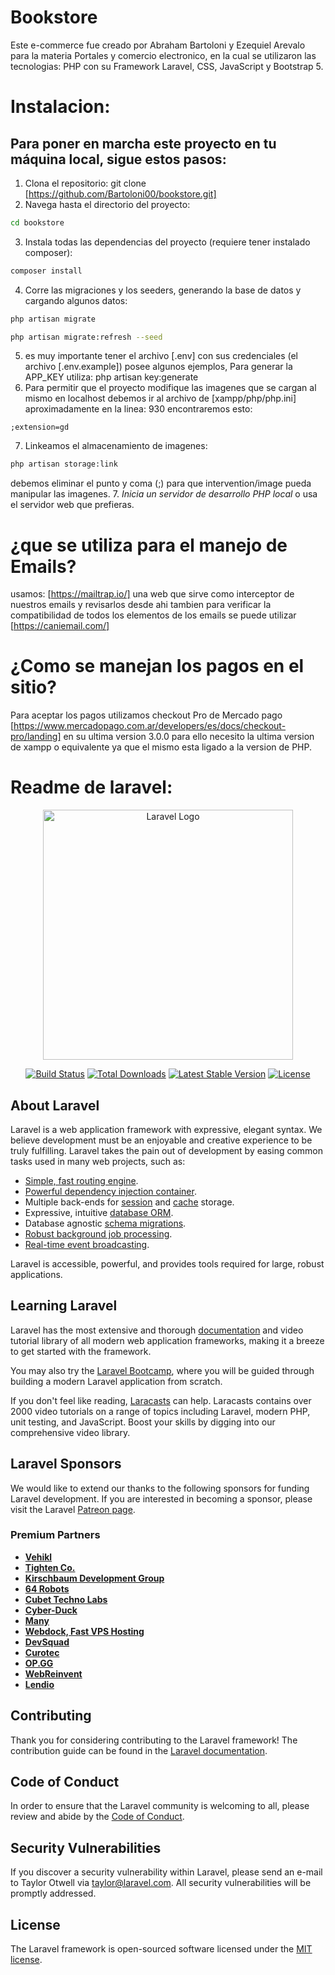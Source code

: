 # Bookstore
Este e-commerce fue creado por Abraham Bartoloni y Ezequiel Arevalo para la materia Portales y comercio electronico, en la cual se utilizaron las tecnologias: PHP con su Framework Laravel, CSS, JavaScript y Bootstrap 5.
# Instalacion:
## Para poner en marcha este proyecto en tu máquina local, sigue estos pasos:
1. Clona el repositorio: git clone [https://github.com/Bartoloni00/bookstore.git]
2. Navega hasta el directorio del proyecto: 
``` Bash
cd bookstore
``` 
3. Instala todas las dependencias del proyecto (requiere tener instalado composer): 
``` Bash
composer install
```
4. Corre las migraciones y los seeders, generando la base de datos y cargando algunos datos: 
``` Bash
php artisan migrate
```
``` Bash
php artisan migrate:refresh --seed
```
5. es muy importante tener el archivo [.env] con sus credenciales (el archivo [.env.example]) posee algunos ejemplos, Para generar la APP_KEY utiliza: php artisan key:generate
6. Para permitir que el proyecto modifique las imagenes que se cargan al mismo en localhost debemos ir al archivo de [xampp/php/php.ini] aproximadamente en la linea: 930 encontraremos esto:
```
;extension=gd
```
7. Linkeamos el almacenamiento de imagenes:
``` Bash
php artisan storage:link
```
debemos eliminar el punto y coma (;) para que intervention/image pueda manipular las imagenes.
7. _Inicia un servidor de desarrollo PHP local_ o usa el servidor web que prefieras.

# ¿que se utiliza para el manejo de Emails?
usamos: [https://mailtrap.io/] una web que sirve como interceptor de nuestros emails y revisarlos desde ahi
tambien para verificar la compatibilidad de todos los elementos de los emails se puede utilizar [https://caniemail.com/]

# ¿Como se manejan los pagos en el sitio?
Para aceptar los pagos utilizamos checkout Pro de Mercado pago [https://www.mercadopago.com.ar/developers/es/docs/checkout-pro/landing] en su ultima version 3.0.0 para ello necesito la ultima version de xampp o equivalente ya que el mismo esta ligado a la version de PHP.


# Readme de laravel:
<p align="center"><a href="https://laravel.com" target="_blank"><img src="https://raw.githubusercontent.com/laravel/art/master/logo-lockup/5%20SVG/2%20CMYK/1%20Full%20Color/laravel-logolockup-cmyk-red.svg" width="400" alt="Laravel Logo"></a></p>

<p align="center">
<a href="https://github.com/laravel/framework/actions"><img src="https://github.com/laravel/framework/workflows/tests/badge.svg" alt="Build Status"></a>
<a href="https://packagist.org/packages/laravel/framework"><img src="https://img.shields.io/packagist/dt/laravel/framework" alt="Total Downloads"></a>
<a href="https://packagist.org/packages/laravel/framework"><img src="https://img.shields.io/packagist/v/laravel/framework" alt="Latest Stable Version"></a>
<a href="https://packagist.org/packages/laravel/framework"><img src="https://img.shields.io/packagist/l/laravel/framework" alt="License"></a>
</p>

## About Laravel

Laravel is a web application framework with expressive, elegant syntax. We believe development must be an enjoyable and creative experience to be truly fulfilling. Laravel takes the pain out of development by easing common tasks used in many web projects, such as:

- [Simple, fast routing engine](https://laravel.com/docs/routing).
- [Powerful dependency injection container](https://laravel.com/docs/container).
- Multiple back-ends for [session](https://laravel.com/docs/session) and [cache](https://laravel.com/docs/cache) storage.
- Expressive, intuitive [database ORM](https://laravel.com/docs/eloquent).
- Database agnostic [schema migrations](https://laravel.com/docs/migrations).
- [Robust background job processing](https://laravel.com/docs/queues).
- [Real-time event broadcasting](https://laravel.com/docs/broadcasting).

Laravel is accessible, powerful, and provides tools required for large, robust applications.

## Learning Laravel

Laravel has the most extensive and thorough [documentation](https://laravel.com/docs) and video tutorial library of all modern web application frameworks, making it a breeze to get started with the framework.

You may also try the [Laravel Bootcamp](https://bootcamp.laravel.com), where you will be guided through building a modern Laravel application from scratch.

If you don't feel like reading, [Laracasts](https://laracasts.com) can help. Laracasts contains over 2000 video tutorials on a range of topics including Laravel, modern PHP, unit testing, and JavaScript. Boost your skills by digging into our comprehensive video library.

## Laravel Sponsors

We would like to extend our thanks to the following sponsors for funding Laravel development. If you are interested in becoming a sponsor, please visit the Laravel [Patreon page](https://patreon.com/taylorotwell).

### Premium Partners

- **[Vehikl](https://vehikl.com/)**
- **[Tighten Co.](https://tighten.co)**
- **[Kirschbaum Development Group](https://kirschbaumdevelopment.com)**
- **[64 Robots](https://64robots.com)**
- **[Cubet Techno Labs](https://cubettech.com)**
- **[Cyber-Duck](https://cyber-duck.co.uk)**
- **[Many](https://www.many.co.uk)**
- **[Webdock, Fast VPS Hosting](https://www.webdock.io/en)**
- **[DevSquad](https://devsquad.com)**
- **[Curotec](https://www.curotec.com/services/technologies/laravel/)**
- **[OP.GG](https://op.gg)**
- **[WebReinvent](https://webreinvent.com/?utm_source=laravel&utm_medium=github&utm_campaign=patreon-sponsors)**
- **[Lendio](https://lendio.com)**

## Contributing

Thank you for considering contributing to the Laravel framework! The contribution guide can be found in the [Laravel documentation](https://laravel.com/docs/contributions).

## Code of Conduct

In order to ensure that the Laravel community is welcoming to all, please review and abide by the [Code of Conduct](https://laravel.com/docs/contributions#code-of-conduct).

## Security Vulnerabilities

If you discover a security vulnerability within Laravel, please send an e-mail to Taylor Otwell via [taylor@laravel.com](mailto:taylor@laravel.com). All security vulnerabilities will be promptly addressed.

## License

The Laravel framework is open-sourced software licensed under the [MIT license](https://opensource.org/licenses/MIT).
